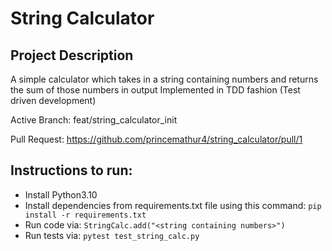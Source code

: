 # String Calculator
## Project Description
A simple calculator which takes in a string containing numbers and returns the sum of those numbers in output
Implemented in TDD fashion (Test driven development)

Active Branch:
feat/string_calculator_init

Pull Request:
https://github.com/princemathur4/string_calculator/pull/1


## Instructions to run:
- Install Python3.10 
- Install dependencies from requirements.txt file using this command: `pip install -r requirements.txt`
- Run code via: `StringCalc.add("<string containing numbers>")` 
- Run tests via: `pytest test_string_calc.py`
